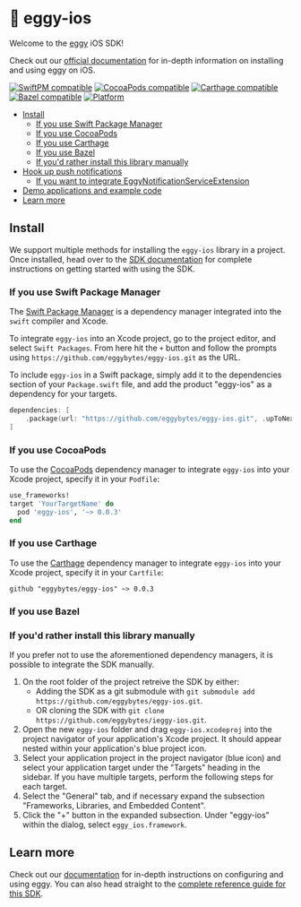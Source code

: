 # 🥚 eggy-ios

Welcome to the [eggy](https://useeggy.com) iOS SDK!

Check out our [official documentation](https://docs.useeggy.com/client-side-sdks/ios-sdk-reference) for in-depth information on installing and using eggy on iOS.

[![SwiftPM compatible](https://img.shields.io/badge/SwiftPM-compatible-6175DE.svg?style=flat)](https://swift.org/package-manager/)
[![CocoaPods compatible](https://img.shields.io/cocoapods/v/eggy-ios.svg)](https://cocoapods.org/pods/eggy-ios)
[![Carthage compatible](https://img.shields.io/badge/Carthage-compatible-6175DE.svg?style=flat)](https://github.com/Carthage/Carthage)
[![Bazel compatible](https://img.shields.io/badge/Bazel-compatible-6175DE.svg?style=flat)](https://bazel.build/)
[![Platform](https://img.shields.io/cocoapods/p/eggy-ios.svg?style=flat)](https://docs.useeggy.com/client-side-sdks/ios-sdk-reference)

- [Install](#installation)
  - [If you use Swift Package Manager](#if-you-use-swift-package-manager)
  - [If you use CocoaPods](#if-you-use-cocoapods)
  - [If you use Carthage](#if-you-use-carthage)
  - [If you use Bazel](#if-you-use-bazel)
  - [If you'd rather install this library manually](#if-youd-rather-install-this-library-manually)
- [Hook up push notifications](#hook-up-push-notifications)
  - [If you want to integrate EggyNotificationServiceExtension](#integrate-eggynotificationserviceextension)
- [Demo applications and example code](#demo-applications-and-example-code)
- [Learn more](#learn-more)

## Install

We support multiple methods for installing the `eggy-ios` library in a project. Once installed, head over to the [SDK documentation](https://docs.useeggy.com/client-side-sdks/ios-sdk-reference) for complete instructions on getting started with using the SDK.

### If you use Swift Package Manager

The [Swift Package Manager](https://swift.org/package-manager/) is a dependency manager integrated into the `swift` compiler and Xcode.

To integrate `eggy-ios` into an Xcode project, go to the project editor, and select `Swift Packages`. From here hit the `+` button and follow the prompts using  `https://github.com/eggybytes/eggy-ios.git` as the URL.

To include `eggy-ios` in a Swift package, simply add it to the dependencies section of your `Package.swift` file, and add the product "eggy-ios" as a dependency for your targets.

```swift
dependencies: [
    .package(url: "https://github.com/eggybytes/eggy-ios.git", .upToNextMinor(from: "0.0.3"))
]
```

### If you use CocoaPods

To use the [CocoaPods](https://cocoapods.org) dependency manager to integrate `eggy-ios` into your Xcode project, specify it in your `Podfile`:

```ruby
use_frameworks!
target 'YourTargetName' do
  pod 'eggy-ios', '~> 0.0.3'
end
```

### If you use Carthage

To use the [Carthage](https://github.com/Carthage/Carthage) dependency manager to integrate `eggy-ios` into your Xcode project, specify it in your `Cartfile`:

```ogdl
github "eggybytes/eggy-ios" ~> 0.0.3
```

### If you use Bazel

### If you'd rather install this library manually

If you prefer not to use the aforementioned dependency managers, it is possible to integrate the SDK manually.

1. On the root folder of the project retreive the SDK by either:
    * Adding the SDK as a git submodule with `git submodule add https://github.com/eggybytes/eggy-ios.git`.
    * OR cloning the SDK with `git clone https://github.com/eggybytes/ieggy-ios.git`.
2. Open the new `eggy-ios` folder and drag `eggy-ios.xcodeproj` into the project navigator of your application's Xcode project. It should appear nested within your application's blue project icon.
3. Select your application project in the project navigator (blue icon) and select your application target under the "Targets" heading in the sidebar. If you have multiple targets, perform the following steps for each target. 
4. Select the "General" tab, and if necessary expand the subsection "Frameworks, Libraries, and Embedded Content".
5. Click the "+" button in the expanded subsection. Under "eggy-ios" within the dialog, select `eggy_ios.framework`.


## Learn more
 
Check out our [documentation](https://docs.useeggy.com) for in-depth instructions on configuring and using eggy. You can also head straight to the [complete reference guide for this SDK](https://docs.useeggy.com/client-side-sdks/ios-sdk-reference).
